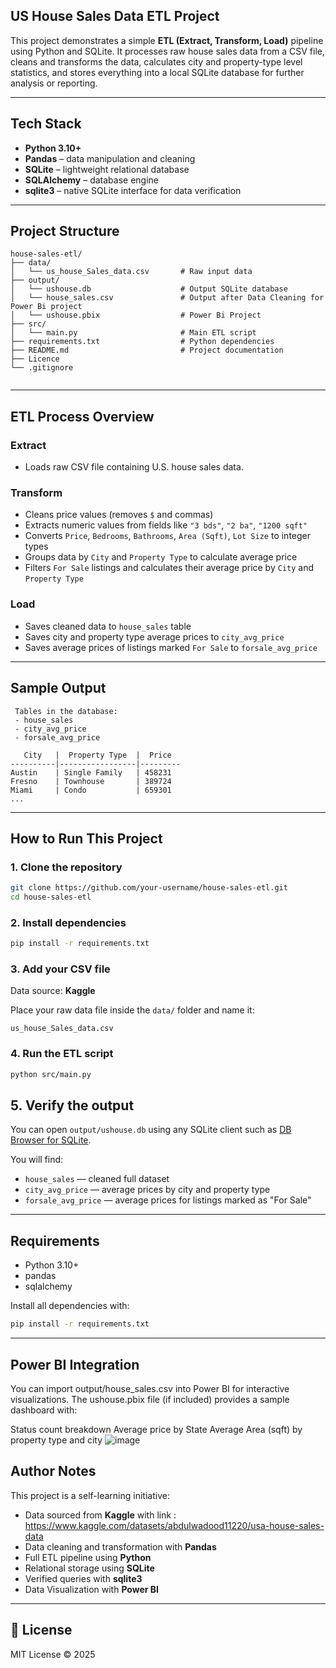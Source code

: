 ##  US House Sales Data ETL Project

This project demonstrates a simple **ETL (Extract, Transform, Load)** pipeline using Python and SQLite. It processes raw house sales data from a CSV file, cleans and transforms the data, calculates city and property-type level statistics, and stores everything into a local SQLite database for further analysis or reporting.

---

##  Tech Stack

- **Python 3.10+**
- **Pandas** – data manipulation and cleaning
- **SQLite** – lightweight relational database
- **SQLAlchemy** – database engine
- **sqlite3** – native SQLite interface for data verification

---

##  Project Structure

```
house-sales-etl/
├── data/
│   └── us_house_Sales_data.csv       # Raw input data
├── output/
│   └── ushouse.db                    # Output SQLite database
│   └── house_sales.csv               # Output after Data Cleaning for Power Bi project
│   └── ushouse.pbix                  # Power Bi Project
├── src/
│   └── main.py                       # Main ETL script
├── requirements.txt                  # Python dependencies
├── README.md                         # Project documentation
├── Licence                          
└── .gitignore


```

---

##  ETL Process Overview

###  Extract
- Loads raw CSV file containing U.S. house sales data.

###  Transform
- Cleans price values (removes `$` and commas)
- Extracts numeric values from fields like `"3 bds"`, `"2 ba"`, `"1200 sqft"`
- Converts `Price`, `Bedrooms`, `Bathrooms`, `Area (Sqft)`, `Lot Size` to integer types
- Groups data by `City` and `Property Type` to calculate average price
- Filters `For Sale` listings and calculates their average price by `City` and `Property Type`

###  Load
- Saves cleaned data to `house_sales` table
- Saves city and property type average prices to `city_avg_price`
- Saves average prices of listings marked `For Sale` to `forsale_avg_price`

---

##  Sample Output

```text
 Tables in the database:
 - house_sales
 - city_avg_price
 - forsale_avg_price

   City   |  Property Type  |  Price
----------|-----------------|---------
Austin    | Single Family   | 458231
Fresno    | Townhouse       | 389724
Miami     | Condo           | 659301
...
```

---

##  How to Run This Project

### 1. Clone the repository

```bash
git clone https://github.com/your-username/house-sales-etl.git
cd house-sales-etl
```

### 2. Install dependencies

```bash
pip install -r requirements.txt
```

### 3. Add your CSV file  
Data source: **Kaggle**

Place your raw data file inside the `data/` folder and name it:

```
us_house_Sales_data.csv
```

### 4. Run the ETL script

```bash
python src/main.py
```

## 5. Verify the output

You can open `output/ushouse.db` using any SQLite client such as [DB Browser for SQLite](https://sqlitebrowser.org).

You will find:
- `house_sales` — cleaned full dataset
- `city_avg_price` — average prices by city and property type
- `forsale_avg_price` — average prices for listings marked as "For Sale"

---

##  Requirements

- Python 3.10+
- pandas
- sqlalchemy

Install all dependencies with:

```bash
pip install -r requirements.txt
```

---
## Power BI Integration

You can import output/house_sales.csv into Power BI for interactive visualizations.
The ushouse.pbix file (if included) provides a sample dashboard with:

Status count breakdown
Average price by State
Average Area (sqft) by property type and city
![image](https://github.com/user-attachments/assets/e783bc7c-0631-4b77-84c9-1b40d2936336)

##  Author Notes

This project is a self-learning initiative:
- Data sourced from **Kaggle** with link : https://www.kaggle.com/datasets/abdulwadood11220/usa-house-sales-data 
- Data cleaning and transformation with **Pandas**
- Full ETL pipeline using **Python**
- Relational storage using **SQLite**
- Verified queries with **sqlite3**
- Data Visualization with **Power BI**

---

## 📃 License

MIT License © 2025


